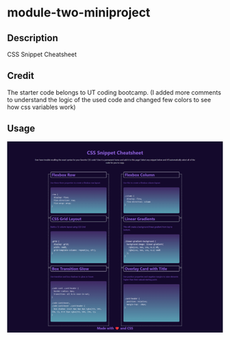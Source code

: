 # module-two-miniproject

## Description
CSS Snippet Cheatsheet

## Credit
The starter code belongs to UT coding bootcamp.
(I added more comments to understand the logic of the used code and changed few colors to see how css variables work)

## Usage
![my screenshot](assets/images/cheatsheet.png)
